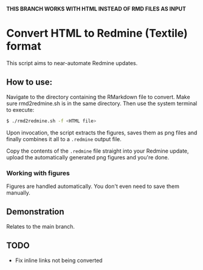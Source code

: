 **THIS BRANCH WORKS WITH HTML INSTEAD OF RMD FILES AS INPUT**

# Convert HTML to Redmine (Textile) format

This script aims to near-automate Redmine updates.


## How to use:

Navigate to the directory containing the RMarkdown file to convert. Make sure rmd2redmine.sh is in the same directory. Then use the system terminal to execute:

```bash
$ ./rmd2redmine.sh -f <HTML file>
```

Upon invocation, the script extracts the figures, saves them as png files and finally combines it all to a `.redmine` output file.

Copy the contents of the `.redmine` file straight into your Redmine update, upload the automatically generated png figures and you're done.


### Working with figures

Figures are handled automatically. You don't even need to save them manually.


## Demonstration

Relates to the main branch.


## TODO

- Fix inline links not being converted
